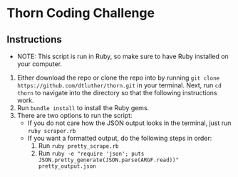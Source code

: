 # Thorn Coding Challenge
## Instructions
* NOTE: This script is run in Ruby, so make sure to have Ruby installed on your computer.
1) Either download the repo or clone the repo into by running `git clone https://github.com/dtluther/thorn.git` in your terminal. Next, run `cd thorn` to navigate into the directory so that the following instructions work.
2) Run `bundle install` to install the Ruby gems.
3) There are two options to run the script:
    * If you do not care how the JSON output looks in the terminal, just run `ruby scraper.rb`
    * If you want a formatted output, do the following steps in order:
        1) Run `ruby pretty_scrape.rb`
        2) Run `ruby -e "require 'json'; puts JSON.pretty_generate(JSON.parse(ARGF.read))" pretty_output.json`

